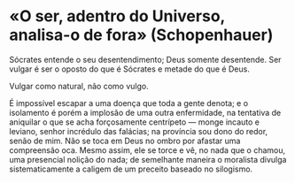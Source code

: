 # «O ser, adentro do Universo, analisa-o de fora» (Schopenhauer)

Sócrates entende o seu desentendimento; Deus somente desentende. Ser vulgar é ser o oposto do que é Sócrates e metade do que é Deus.

Vulgar como natural, não como vulgo.

É impossível escapar a uma doença que toda a gente denota; e o isolamento é porém a implosão de uma outra enfermidade, na tentativa de aniquilar o que se acha forçosamente centrípeto — monge incauto e leviano, senhor incrédulo das falácias; na província sou dono do redor, senão de mim. Não se toca em Deus no ombro por afastar uma compreensão oca. Mesmo assim, ele se torce e vê, no nada que o chamou, uma presencial nolição do nada; de semelhante maneira o moralista divulga sistematicamente a caligem de um preceito baseado no silogismo.
